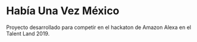 # Había Una Vez México

Proyecto desarrollado para competir en el hackaton de Amazon Alexa en el Talent Land 2019.
